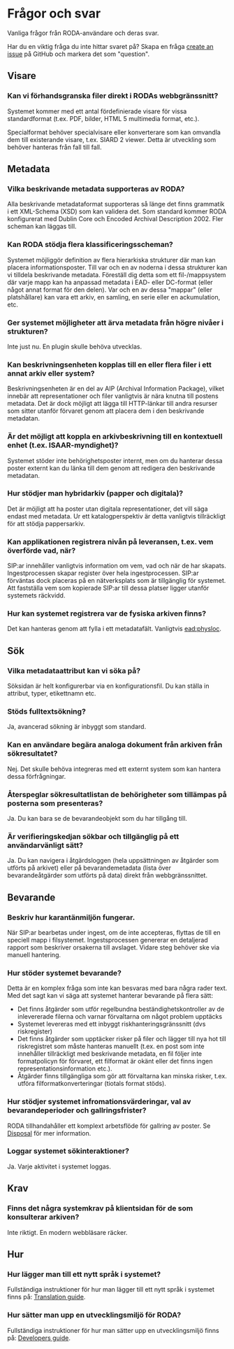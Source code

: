 # Frågor och svar

Vanliga frågor från RODA-användare och deras svar.

Har du en viktig fråga du inte hittar svaret på? Skapa en fråga [create an issue](https://github.com/keeps/roda/issues/new) på GitHub och markera det som "question".

## Visare

### Kan vi förhandsgranska filer direkt i RODAs webbgränssnitt?

Systemet kommer med ett antal fördefinierade visare för vissa standardformat (t.ex. PDF, bilder, HTML 5 multimedia format, etc.).

Specialformat behöver specialvisare eller konverterare som kan omvandla dem till existerande visare, t.ex. SIARD 2 viewer. Detta är utveckling som behöver hanteras från fall till fall.

## Metadata

### Vilka beskrivande metadata supporteras av RODA?

Alla beskrivande metadataformat supporteras så länge det finns grammatik i ett XML-Schema (XSD) som kan validera det.  Som standard kommer RODA konfigurerat med Dublin Core och Encoded Archival Description 2002. Fler scheman kan läggas till.

### Kan RODA stödja flera klassificeringsscheman?

Systemet möjliggör definition av flera hierarkiska strukturer där man kan placera informationsposter. Till var och en av noderna i dessa strukturer kan vi tilldela beskrivande metadata. Föreställ dig detta som ett fil-/mappsystem där varje mapp kan ha anpassad metadata i EAD- eller DC-format (eller något annat format för den delen). Var och en av dessa "mappar" (eller platshållare) kan vara ett arkiv, en samling, en serie eller en ackumulation, etc.

### Ger systemet möjligheter att ärva metadata från högre nivåer i strukturen?

Inte just nu. En plugin skulle behöva utvecklas.

### Kan beskrivningsenheten kopplas till en eller flera filer i ett annat arkiv eller system?

Beskrivningsenheten är en del av AIP (Archival Information Package), vilket innebär att representationer och filer vanligtvis är nära knutna till postens metadata. Det är dock möjligt att lägga till HTTP-länkar till andra resurser som sitter utanför förvaret genom att placera dem i den beskrivande metadatan.

### Är det möjligt att koppla en arkivbeskrivning till en kontextuell enhet (t.ex. ISAAR-myndighet)?

Systemet stöder inte behörighetsposter internt, men om du hanterar dessa poster externt kan du länka till dem genom att redigera den beskrivande metadatan.

### Hur stödjer man hybridarkiv (papper och digitala)?

Det är möjligt att ha poster utan digitala representationer, det vill säga endast med metadata. Ur ett katalogperspektiv är detta vanligtvis tillräckligt för att stödja pappersarkiv.

### Kan applikationen registrera nivån på leveransen, t.ex. vem överförde vad, när?

SIP:ar innehåller vanligtvis information om vem, vad och när de har skapats. Ingestprocessen skapar register över hela ingestprocessen. SIP:ar förväntas dock placeras på en nätverksplats som är tillgänglig för systemet. Att fastställa vem som kopierade SIP:ar till dessa platser ligger utanför systemets räckvidd.

### Hur kan systemet registrera var de fysiska arkiven finns?

Det kan hanteras genom att fylla i ett metadatafält. Vanligtvis <ead:physloc>.

## Sök

### Vilka metadataattribut kan vi söka på?

Söksidan är helt konfigurerbar via en konfigurationsfil. Du kan ställa in attribut, typer, etikettnamn etc.

### Stöds fulltextsökning?

Ja, avancerad sökning är inbyggt som standard.

### Kan en användare begära analoga dokument från arkiven från sökresultatet?

Nej. Det skulle behöva integreras med ett externt system som kan hantera dessa förfrågningar.

### Återspeglar sökresultatlistan de behörigheter som tillämpas på posterna som presenteras?

Ja. Du kan bara se de bevarandeobjekt som du har tillgång till.

### Är verifieringskedjan sökbar och tillgänglig på ett användarvänligt sätt?

Ja. Du kan navigera i åtgärdsloggen (hela uppsättningen av åtgärder som utförts på arkivet) eller på bevarandemetadata (lista över bevarandeåtgärder som utförts på data) direkt från webbgränssnittet.

## Bevarande

### Beskriv hur karantänmiljön fungerar.

När SIP:ar bearbetas under ingest, om de inte accepteras, flyttas de till en speciell mapp i filsystemet. Ingestsprocessen genererar en detaljerad rapport som beskriver orsakerna till avslaget. Vidare steg behöver ske via manuell hantering.

### Hur stöder systemet bevarande?

Detta är en komplex fråga som inte kan besvaras med bara några rader text. Med det sagt kan vi säga att systemet hanterar bevarande på flera sätt:

- Det finns åtgärder som utför regelbundna beständighetskontroller av de inlevererade filerna och varnar förvaltarna om något problem upptäcks
- Systemet levereras med ett inbyggt riskhanteringsgränssnitt (dvs riskregister)
- Det finns åtgärder som upptäcker risker på filer och lägger till nya hot till riskregistret som måste hanteras manuellt (t.ex. en post som inte innehåller tillräckligt med beskrivande metadata, en fil följer inte formatpolicyn för förvaret, ett filformat är okänt eller det finns ingen representationsinformation etc.).
- Åtgärder finns tillgängliga som gör att förvaltarna kan minska risker, t.ex. utföra filformatkonverteringar (tiotals format stöds).

### Hur stödjer systemet infromationsvärderingar, val av bevarandeperioder och gallringsfrister?

RODA tillhandahåller ett komplext arbetsflöde för gallring av poster. Se [Disposal](Disposal.md) för mer information.

### Loggar systemet sökinteraktioner?

Ja. Varje aktivitet i systemet loggas.

## Krav

### Finns det några systemkrav på klientsidan för de som konsulterar arkiven?

Inte riktigt. En modern webbläsare räcker.

## Hur

### Hur lägger man till ett nytt språk i systemet?

Fullständiga instruktioner för hur man lägger till ett nytt språk i systemet finns på: [Translation guide](Translation_Guide.md).

### Hur sätter man upp en utvecklingsmiljö för RODA?

Fullständiga instruktioner för hur man sätter upp en utvecklingsmiljö finns på: [Developers guide](Developers_Guide.md).
